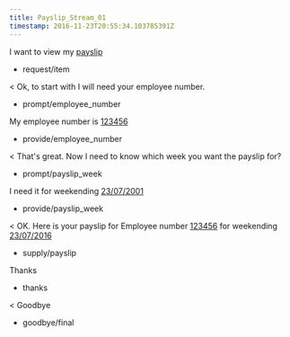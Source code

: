 ```yaml
---
title: Payslip_Stream_01
timestamp: 2016-11-23T20:55:34.103785391Z
---
```


I want to view my [payslip](item_type)
* request/item

< Ok, to start with I will need your employee number.
* prompt/employee_number

My employee number is [123456](employee_number)
* provide/employee_number

< That's great. Now I need to know which week you want the payslip for?
* prompt/payslip_week

I need it for weekending [23/07/2001](payslip_week)
* provide/payslip_week

< OK. Here is your payslip for Employee number [123456](employee_number) for weekending [23/07/2016](payslip_week)
* supply/payslip

Thanks
* thanks

< Goodbye
* goodbye/final